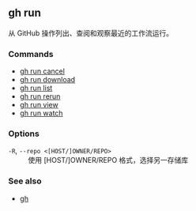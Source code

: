 ## gh run

从 GitHub 操作列出、查阅和观察最近的工作流运行。

### Commands

- [gh run cancel](./gh_run_cancel.zh.md)
- [gh run download](./gh_run_download.zh.md)
- [gh run list](./gh_run_list.zh.md)
- [gh run rerun](./gh_run_rerun.zh.md)
- [gh run view](./gh_run_view.zh.md)
- [gh run watch](./gh_run_watch.zh.md)

### Options

<dl class="flags">
	<dt><code>-R</code>, <code>--repo &lt;[HOST/]OWNER/REPO&gt;</code></dt>
	<dd>使用 [HOST/]OWNER/REPO 格式，选择另一存储库</dd>
</dl>

### See also

- [gh](./gh.zh.md)
